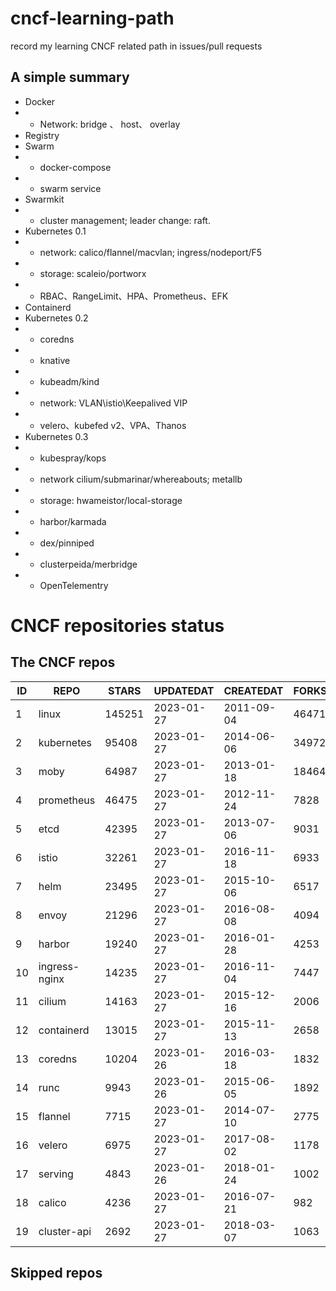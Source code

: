 # cncf-learning-path
record my learning CNCF related path in issues/pull requests

## A simple summary
- Docker
- - Network: bridge 、 host、 overlay
- Registry
- Swarm
- - docker-compose
- - swarm service
- Swarmkit
- - cluster management; leader change: raft.
- Kubernetes 0.1
- - network: calico/flannel/macvlan; ingress/nodeport/F5
- - storage: scaleio/portworx
- - RBAC、RangeLimit、HPA、Prometheus、EFK
- Containerd
- Kubernetes 0.2
- - coredns
- - knative
- - kubeadm/kind
- - network: VLAN\istio\Keepalived VIP
- - velero、kubefed v2、VPA、Thanos
- Kubernetes 0.3
- - kubespray/kops
- - network cilium/submarinar/whereabouts; metallb
- - storage: hwameistor/local-storage
- - harbor/karmada
- - dex/pinniped
- - clusterpeida/merbridge
- - OpenTelementry

# CNCF repositories status
<!--START_SECTION:github_repos-->
## The CNCF repos
| ID |     REPO      | STARS  | UPDATEDAT  | CREATEDAT  | FORKSCOUNT |
|----|---------------|--------|------------|------------|------------|
|  1 | linux         | 145251 | 2023-01-27 | 2011-09-04 |      46471 |
|  2 | kubernetes    |  95408 | 2023-01-27 | 2014-06-06 |      34972 |
|  3 | moby          |  64987 | 2023-01-27 | 2013-01-18 |      18464 |
|  4 | prometheus    |  46475 | 2023-01-27 | 2012-11-24 |       7828 |
|  5 | etcd          |  42395 | 2023-01-27 | 2013-07-06 |       9031 |
|  6 | istio         |  32261 | 2023-01-27 | 2016-11-18 |       6933 |
|  7 | helm          |  23495 | 2023-01-27 | 2015-10-06 |       6517 |
|  8 | envoy         |  21296 | 2023-01-27 | 2016-08-08 |       4094 |
|  9 | harbor        |  19240 | 2023-01-27 | 2016-01-28 |       4253 |
| 10 | ingress-nginx |  14235 | 2023-01-27 | 2016-11-04 |       7447 |
| 11 | cilium        |  14163 | 2023-01-27 | 2015-12-16 |       2006 |
| 12 | containerd    |  13015 | 2023-01-27 | 2015-11-13 |       2658 |
| 13 | coredns       |  10204 | 2023-01-26 | 2016-03-18 |       1832 |
| 14 | runc          |   9943 | 2023-01-26 | 2015-06-05 |       1892 |
| 15 | flannel       |   7715 | 2023-01-27 | 2014-07-10 |       2775 |
| 16 | velero        |   6975 | 2023-01-27 | 2017-08-02 |       1178 |
| 17 | serving       |   4843 | 2023-01-26 | 2018-01-24 |       1002 |
| 18 | calico        |   4236 | 2023-01-27 | 2016-07-21 |        982 |
| 19 | cluster-api   |   2692 | 2023-01-27 | 2018-03-07 |       1063 |



## Skipped repos
<!--END_SECTION:github_repos-->
